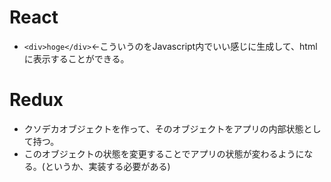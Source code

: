 # React
* `<div>hoge</div>`←こういうのをJavascript内でいい感じに生成して、htmlに表示することができる。

# Redux
* クソデカオブジェクトを作って、そのオブジェクトをアプリの内部状態として持つ。
* このオブジェクトの状態を変更することでアプリの状態が変わるようになる。(というか、実装する必要がある)